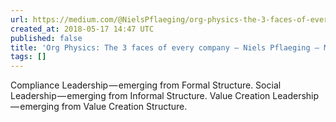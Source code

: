 ```yaml
---
url: https://medium.com/@NielsPflaeging/org-physics-the-3-faces-of-every-company-df16025f65f8
created_at: 2018-05-17 14:47 UTC
published: false
title: 'Org Physics: The 3 faces of every company – Niels Pflaeging – Medium'
tags: []
---
```


Compliance Leadership — emerging from Formal Structure.
Social Leadership — emerging from Informal Structure.
Value Creation Leadership — emerging from Value Creation Structure.
